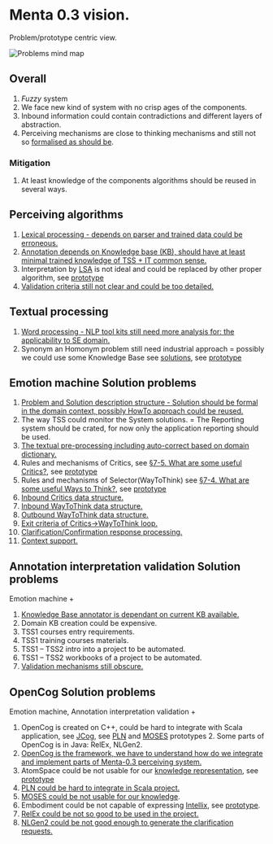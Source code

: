 # Menta 0.3 vision.
Problem/prototype centric view.

![Problems mind map](https://github.com/menta/menta-0.3/raw/master/doc/informal/mind-maps/problem%20highlevel.png)

## Overall

 1. *Fuzzy* system
  2. We face new kind of system with no crisp ages of the components.
  2. Inbound information could contain contradictions and different layers of abstraction.
 1. Perceiving mechanisms are close to thinking mechanisms and still not so [formalised as should be](https://github.com/menta/menta-0.3/blob/master/doc/informal/formalisation-criteria.md).

### Mitigation

 1. At least knowledge of the components algorithms should be reused in several ways.


## Perceiving algorithms

 1. [Lexical processing - depends on parser and trained data could be erroneous.](https://github.com/menta/menta-0.3/blob/master/doc/informal/prototypes-estimates.md#Natural_language_processors)
 1. [Annotation depends on Knowledge base (KB), should have at least minimal trained knowledge of TSS + IT common sense.](https://github.com/menta/menta-0.3/blob/master/doc/informal/prototypes-estimates.md#KnowledgeBaseAnnotator)
 1. Interpretation by [LSA](http://en.wikipedia.org/wiki/Latent_semantic_analysis) is not ideal and could be replaced by other proper algorithm, see [prototype](https://github.com/menta/menta-0.3/blob/master/doc/informal/prototypes-estimates.md#Emotion_Machine)
 1. [Validation criteria still not clear and could be too detailed.](https://github.com/menta/menta-0.3/blob/master/doc/informal/prototypes-estimates.md#Training)

## Textual processing

 1. [Word processing - NLP tool kits still need more analysis for: the applicability to SE domain.](https://github.com/menta/menta-0.3/blob/master/doc/informal/prototypes-estimates.md#Natural_language_processors)
 1. Synonym an Homonym problem still need industrial approach = possibly we could use some Knowledge Base see [solutions](https://github.com/menta/menta-0.3/blob/master/doc/informal/solution-ideas.md#Synonym_processing),
  see [prototype](https://github.com/menta/menta-0.3/blob/master/doc/informal/prototypes-estimates.md#KnowledgeBaseAnnotator)

## Emotion machine Solution problems

 1. [Problem and Solution description structure - Solution should be formal in the domain context, possibly HowTo approach could be reused.](https://github.com/menta/menta-0.3/blob/master/doc/informal/prototypes-estimates.md#Model)
 1. The way TSS could monitor the System solutions. = The Reporting system should be crated, for now only the application reporting should be used.
 1. [The textual pre-processing including auto-correct based on domain dictionary.](https://github.com/menta/menta-0.3/blob/master/doc/informal/prototypes-estimates.md#Auto_correct)
 1. Rules and mechanisms of Critics, see [§7-5. What are some useful Critics?](http://web.media.mit.edu/~minsky/E7/eb7.html),
 see [prototype](https://github.com/menta/menta-0.3/blob/master/doc/informal/prototypes-estimates.md#Design_Emotion_Machine)
 1. Rules and mechanisms of Selector(WayToThink) see [§7-4. What are some useful Ways to Think?](http://web.media.mit.edu/~minsky/E7/eb7.html),
 see [prototype](https://github.com/menta/menta-0.3/blob/master/doc/informal/prototypes-estimates.md#Design_Emotion_Machine)
 1. [Inbound Critics data structure.](https://github.com/menta/menta-0.3/blob/master/doc/informal/prototypes-estimates.md#Model)
 1. [Inbound WayToThink data structure.](https://github.com/menta/menta-0.3/blob/master/doc/informal/prototypes-estimates.md#Model)
 1. [Outbound WayToThink data structure.](https://github.com/menta/menta-0.3/blob/master/doc/informal/prototypes-estimates.md#Model)
 1. [Exit criteria of Critics->WayToThink loop.](https://github.com/menta/menta-0.3/blob/master/doc/informal/prototypes-estimates.md#Test_data)
 1. [Clarification/Confirmation response processing.](https://github.com/menta/menta-0.3/blob/master/doc/informal/prototypes-estimates.md#NLGen)
 1. [Context support.](https://github.com/menta/menta-0.3/blob/master/doc/informal/prototypes-estimates.md#Internal_knowledge)

## Annotation interpretation validation Solution problems

Emotion machine +

 1. [Knowledge Base annotator is dependant on current KB available.](https://github.com/menta/menta-0.3/blob/master/doc/informal/prototypes-estimates.md#KnowledgeBaseAnnotator)
 1. Domain KB creation could be expensive.
   2.	TSS1 courses entry requirements.
   2.	TSS1 training courses materials.
   2.	TSS1 – TSS2 intro into a project to be automated.
   2.	TSS1 – TSS2 workbooks of a project to be automated.
 1. [Validation mechanisms still obscure.](https://github.com/menta/menta-0.3/blob/master/doc/informal/prototypes-estimates.md#Test_data)

## OpenCog Solution problems

 Emotion machine, Annotation interpretation validation +

  1. OpenCog is created on C++, could be hard to integrate with Scala application, see [JCog](https://launchpad.net/jcog), see [PLN](https://github.com/menta/menta-0.3/blob/master/doc/informal/prototypes-estimates.md#PLN) and [MOSES](https://github.com/menta/menta-0.3/blob/master/doc/informal/prototypes-estimates.md#MOSES) prototypes
    2. Some parts of OpenCog is in Java: RelEx, NLGen2.
  1. [OpenCog is the framework, we have to understand how do we integrate and implement parts of Menta-0.3 perceiving system.](https://github.com/menta/menta-0.3/blob/master/doc/informal/prototypes-estimates.md#OpenCog)
  1. AtomSpace could be not usable for our [knowledge representation](http://web.media.mit.edu/~minsky/E8/eb8.html#_Toc518305130), see [prototype](https://github.com/menta/menta-0.3/blob/master/doc/informal/prototypes-estimates.md#AtomSpace)
  1. [PLN could be hard to integrate in Scala project.](https://github.com/menta/menta-0.3/blob/master/doc/informal/prototypes-estimates.md#PLN)
  1. [MOSES could be not usable for our knowledge](https://github.com/menta/menta-0.3/blob/master/doc/informal/prototypes-estimates.md#MOSES).
  1. Embodiment could be not capable of expressing [Intellix](https://github.com/menta/menta-0.3/blob/master/doc/informal/intellix.md), see [prototype](https://github.com/menta/menta-0.3/blob/master/doc/informal/prototypes-estimates.md#Embodiment).
  1. [RelEx could be not so good to be used in the project.](https://github.com/menta/menta-0.3/blob/master/doc/informal/prototypes-estimates.md#Natural_language_processors)
  1. [NLGen2 could be not good enough to generate the clarification requests.](https://github.com/menta/menta-0.3/blob/master/doc/informal/intellix.md#NLGen)